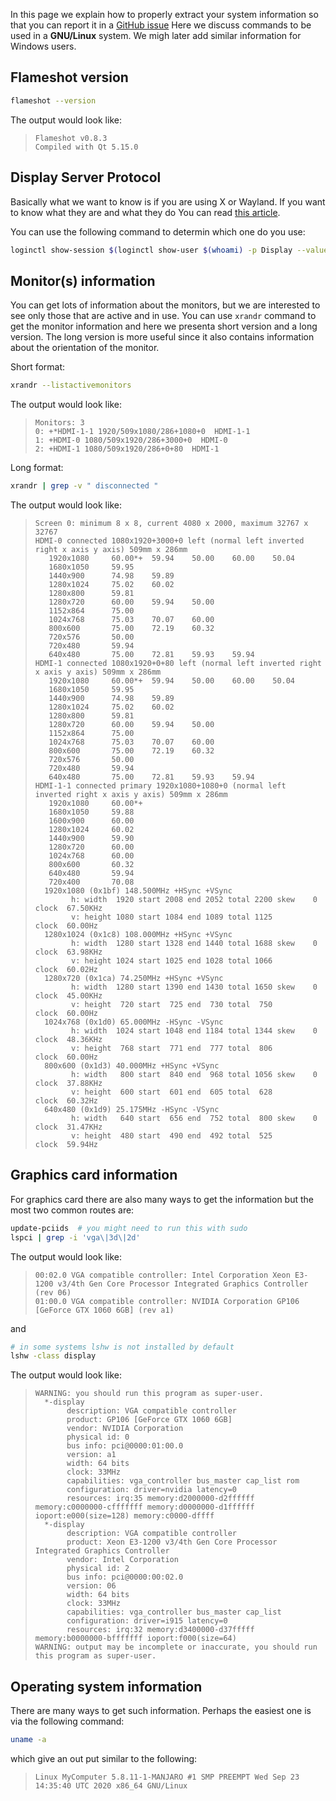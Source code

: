 In this page we explain how to properly extract your system information so that you can report it in a [GitHub issue](https://github.com/flameshot-org/flameshot/issues/)
Here we discuss commands to be used in a **GNU/Linux** system. We migh later add similar information for Windows users.

## Flameshot version

```sh
flameshot --version
```
The output would look like:
> ```
> Flameshot v0.8.3
> Compiled with Qt 5.15.0
> ```

## Display Server Protocol

Basically what we want to know is if you are using X or Wayland. If you want to know what they are and what they do You can read [this article](https://www.secjuice.com/wayland-vs-xorg/).

You can use the following command to determin which one do you use:

```sh
loginctl show-session $(loginctl show-user $(whoami) -p Display --value) -p Type --value
```

## Monitor(s) information

You can get lots of information about the monitors, but we are interested to see only those that are active and in use. You can use `xrandr` command to get the monitor information and here we presenta short version and a long version. The long version is more useful since it also contains information about the orientation of the monitor.

Short format:

```sh
xrandr --listactivemonitors
```
The output would look like:
> ```
> Monitors: 3
> 0: +*HDMI-1-1 1920/509x1080/286+1080+0  HDMI-1-1
> 1: +HDMI-0 1080/509x1920/286+3000+0  HDMI-0
> 2: +HDMI-1 1080/509x1920/286+0+80  HDMI-1
> ```

Long format:

```sh
xrandr | grep -v " disconnected "
```
The output would look like:
> ```
> Screen 0: minimum 8 x 8, current 4080 x 2000, maximum 32767 x 32767
> HDMI-0 connected 1080x1920+3000+0 left (normal left inverted right x axis y axis) 509mm x 286mm
>    1920x1080     60.00*+  59.94    50.00    60.00    50.04
>    1680x1050     59.95
>    1440x900      74.98    59.89
>    1280x1024     75.02    60.02
>    1280x800      59.81
>    1280x720      60.00    59.94    50.00
>    1152x864      75.00
>    1024x768      75.03    70.07    60.00
>    800x600       75.00    72.19    60.32
>    720x576       50.00
>    720x480       59.94
>    640x480       75.00    72.81    59.93    59.94
> HDMI-1 connected 1080x1920+0+80 left (normal left inverted right x axis y axis) 509mm x 286mm
>    1920x1080     60.00*+  59.94    50.00    60.00    50.04
>    1680x1050     59.95
>    1440x900      74.98    59.89
>    1280x1024     75.02    60.02
>    1280x800      59.81
>    1280x720      60.00    59.94    50.00
>    1152x864      75.00
>    1024x768      75.03    70.07    60.00
>    800x600       75.00    72.19    60.32
>    720x576       50.00
>    720x480       59.94
>    640x480       75.00    72.81    59.93    59.94
> HDMI-1-1 connected primary 1920x1080+1080+0 (normal left inverted right x axis y axis) 509mm x 286mm
>    1920x1080     60.00*+
>    1680x1050     59.88
>    1600x900      60.00
>    1280x1024     60.02
>    1440x900      59.90
>    1280x720      60.00
>    1024x768      60.00
>    800x600       60.32
>    640x480       59.94
>    720x400       70.08
>   1920x1080 (0x1bf) 148.500MHz +HSync +VSync
>         h: width  1920 start 2008 end 2052 total 2200 skew    0 clock  67.50KHz
>         v: height 1080 start 1084 end 1089 total 1125           clock  60.00Hz
>   1280x1024 (0x1c8) 108.000MHz +HSync +VSync
>         h: width  1280 start 1328 end 1440 total 1688 skew    0 clock  63.98KHz
>         v: height 1024 start 1025 end 1028 total 1066           clock  60.02Hz
>   1280x720 (0x1ca) 74.250MHz +HSync +VSync
>         h: width  1280 start 1390 end 1430 total 1650 skew    0 clock  45.00KHz
>         v: height  720 start  725 end  730 total  750           clock  60.00Hz
>   1024x768 (0x1d0) 65.000MHz -HSync -VSync
>         h: width  1024 start 1048 end 1184 total 1344 skew    0 clock  48.36KHz
>         v: height  768 start  771 end  777 total  806           clock  60.00Hz
>   800x600 (0x1d3) 40.000MHz +HSync +VSync
>         h: width   800 start  840 end  968 total 1056 skew    0 clock  37.88KHz
>         v: height  600 start  601 end  605 total  628           clock  60.32Hz
>   640x480 (0x1d9) 25.175MHz -HSync -VSync
>         h: width   640 start  656 end  752 total  800 skew    0 clock  31.47KHz
>         v: height  480 start  490 end  492 total  525           clock  59.94Hz
> ```

## Graphics card information

For graphics card there are also many ways to get the information but the most two common routes are:

```sh
update-pciids  # you might need to run this with sudo
lspci | grep -i 'vga\|3d\|2d'
```

The output would look like:
> ```
> 00:02.0 VGA compatible controller: Intel Corporation Xeon E3-1200 v3/4th Gen Core Processor Integrated Graphics Controller (rev 06)
> 01:00.0 VGA compatible controller: NVIDIA Corporation GP106 [GeForce GTX 1060 6GB] (rev a1)
> ```

and

```sh
# in some systems lshw is not installed by default
lshw -class display
```

The output would look like:
> ```
> WARNING: you should run this program as super-user.
>   *-display
>        description: VGA compatible controller
>        product: GP106 [GeForce GTX 1060 6GB]
>        vendor: NVIDIA Corporation
>        physical id: 0
>        bus info: pci@0000:01:00.0
>        version: a1
>        width: 64 bits
>        clock: 33MHz
>        capabilities: vga_controller bus_master cap_list rom
>        configuration: driver=nvidia latency=0
>        resources: irq:35 memory:d2000000-d2ffffff memory:c0000000-cfffffff memory:d0000000-d1ffffff ioport:e000(size=128) memory:c0000-dffff
>   *-display
>        description: VGA compatible controller
>        product: Xeon E3-1200 v3/4th Gen Core Processor Integrated Graphics Controller
>        vendor: Intel Corporation
>        physical id: 2
>        bus info: pci@0000:00:02.0
>        version: 06
>        width: 64 bits
>        clock: 33MHz
>        capabilities: vga_controller bus_master cap_list
>        configuration: driver=i915 latency=0
>        resources: irq:32 memory:d3400000-d37fffff memory:b0000000-bfffffff ioport:f000(size=64)
> WARNING: output may be incomplete or inaccurate, you should run this program as super-user.
> ```

## Operating system information

There are many ways to get such information. Perhaps the easiest one is via the following command:

```sh
uname -a
```

which give an out put similar to the following:

> ```
> Linux MyComputer 5.8.11-1-MANJARO #1 SMP PREEMPT Wed Sep 23 14:35:40 UTC 2020 x86_64 GNU/Linux
> ```